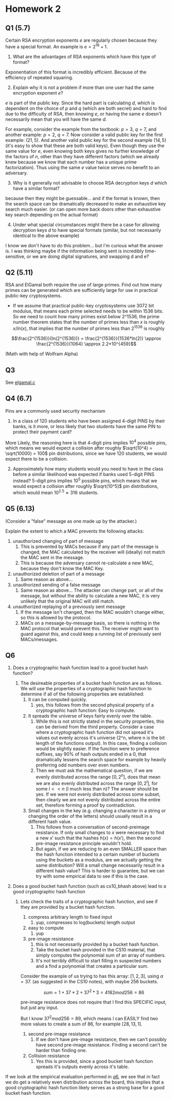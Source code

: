 # Homework 2

## Q1 (5.7)

Certain RSA encryption exponents $e$ are regularly chosen because they have a special format. An example is $e = 2^{16}+ 1$.

1. What are the advantages of RSA exponents which have this type of format?

Exponentiation of this format is incredibly efficient. Because of the efficiency of repeated squaring.

2. Explain why it is not a problem if more than one user had the same encryption exponent $e$?

$e$ is part of the public key. Since the hard part is calculating $d$, which is dependent on the choice of $p$ and $q$ (which are both secret) and hard to find due to the difficulty of RSA, then knowing $e$, or having the same $e$ doesn't necessarily mean that you will have the same $d$.

For example, consider the example from the textbook: $p=3$, $q=7$, and another example: $p=2$, $q=7$. Now consider a valid public key for the first example: $(21, 5)$. And another valid public key for the second example $(14, 5)$ (it's easy to show that these are both valid keys). Even though they use the same value for $e$, even knowing both keys gives no further knowledge of the factors of $n$, other than they have different factors (which we already knew because we know that each number has a unique prime factorization). Thus using the same $e$ value twice serves no benefit to an adversary.

3. Why is it generally not advisable to choose RSA decryption keys $d$ which have a similar format?

because then they might be guessable... and if the format is known, then the search space can be dramatically decreased to make an exhaustive key search much easier. (or can open more back doors other than exhaustive key search depending on the actual format)

4. Under what special circumstances might there be a case for allowing decryption keys $d$ to have special formats (similar, but not necessarily identical to the above example)

I know we don't have to do this problem... but I'm curious what the answer is. I was thinking maybe if the information being sent is incredibly time-sensitive, or we are doing digital signatures, and swapping d and e?

## Q2 (5.11)

RSA and ElGamal both require the use of large primes. Find out how many primes can be generated which are sufficiently large for use in practical public-key cryptosystems.

- If we assume that practical public-key cryptosystems use 3072 bit modulus, that means each prime selected needs to be within 1536 bits. So we need to count how many primes exist below 2^1536, the prime number theorem states that the number of primes less than $x$ is roughly $x/ln(x)$, that implies that the number of primes less than $2^{1536}$ is roughly

$$\frac{2^{1536}}{ln(2^{1536})} = \frac{2^{1536}}{1536*ln(2)} \approx \frac{2^{1536}}{1064} \approx 2.2*10^{459}$$

(Math with help of Wolfram Alpha)

## Q3

See [elgamal.c](../src/elgamal.c)

## Q4 (6.7)

Pins are a commonly used security mechanism

1. In a class of 120 students who have been assigned 4-digit PINS by their banks, is it more, or less likely that two students have the same PIN to protect their payment card?

More Likely, the reasoning here is that 4-digit pins implies $10^4$ possible pins, which means we would expect a collision after roughly $\sqrt(10^4) = \sqrt(10000) = 100$ pin distributions, since we have 120 students, we would expect there to be a collision.

2.  Approximately how many students would you need to have in the class before a similar likelihood was expected if banks used 5-digit PINS instead?
    5-digit pins implies $10^5$ possible pins, which means that we would expect a collision after roughly $\sqrt(10^5)$ pin distributions, which would mean $10^{2.5} \approx 316$ students.

## Q5 (6.13)

(Consider a "false" message as one made up by the attacker.)

Explain the extent to which a MAC prevents the following attacks:

1.  unauthorized changing of part of message
    1.  This is prevented by MACs because if any part of the message is changed, the MAC calculated by the receiver will (ideally) not match the MAC sent in the message.
    2.  This is because the adversary cannot re-calculate a new MAC, because they don't know the MAC Key.
2.  unauthorized deletion of part of a message
    1.  Same reason as above...
3.  unauthorized sending of a false message
    1.  Same reason as above... The attacker can change part, or all of the message, but without the ability to calculate a new MAC, it is very unlikely that the original MAC will still match.
4.  unauthorized replaying of a previously sent message
    1.  If the message isn't changed, then the MAC wouldn't change either, so this is allowed by the protocol.
    2.  MACs on a message-by-message basis, so there is nothing in the MAC protocol that would prevent this. The receiver might want to guard against this, and could keep a running list of previously sent MACs/messages.

## Q6

1. Does a cryptographic hash function lead to a good bucket hash function?
   1. The desireable properties of a bucket hash function are as follows. We will use the properties of a cryptographic hash function to determine if all of the following properties are established:
      1. It can be computed quickly.
         1. yes, this follows from the second physical property of a cryptographic hash function: Easy to compute.
      2. It spreads the universe of keys fairly evenly over the table.
         1. While this is not strictly stated in the security properties, this can be derived from the third property. Consider a case where a cryptographic hash function did not spread it's values out evenly across it's universe (2^n, where n is the bit length of the functions output). In this case, finding a collision would be slightly easier. If the function were to preference suffixes, say 90% of hash outputs ended in a 0, that dramatically lessens the search space for example by heavily preferring odd numbers over even numbers.
         2. Then we must ask the mathematical question, if we are evenly distributed across the range $[0,2^n]$, does that mean we are also evenly distributed across the range $[0,2^l]$, for some $l << n$ (l much less than n)? The answer should be yes. If we were not evenly distributed across some subset, then clearly we are not evenly distributed across the entire set, therefore forming a proof by contradiction.
      3. Small changes in the key (e.g. changing a character in a string or changing the order of the letters) should usually result in a different hash value.
         1. This follows from a conversation of second-preimage resistance. If only small changes to $x$ were necessary to find a new $x'$ such that the hashes $h(x) = h(x')$, then the second pre-image resistance principle wouldn't hold.
         2. But again, if we are reducing to an even SMALLER space than the hash function intended to a certain number of buckets using the buckets as a modulus, are we actually getting the same distribution? Will a small change necessarily result in a different hash value? This is harder to guarantee, but we can try with some empirical data to see if this is the case.
2. Does a good bucket hash function (such as cs10_bhash above) lead to a good cryptographic hash function

   1. Lets check the traits of a cryptographic hash function, and see if they are provided by a bucket hash function.

      1. compress arbitrary length to fixed input
         1. yup, compresses to log(buckets) length output
      2. easy to compute
         1. yup
      3. pre-image resistance
         1. this is not necessarily provided by a bucket hash function.
         2. Take the bucket hash provided in the CS10 material, that simply computes the polynomial sum of an array of numbers.
         3. It's not terribly difficult to start filling in suspected numbers and a find a polynomial that creates a particular sum.

      Consider the example of us trying to has this array: $[1,2,3]$, using $a = 37$. (as suggested in the CS10 notes), with maybe 256 buckets.

      $$sum = 1 + 37*2 + 37^2 * 3 = 4182 mod 256 = 86$$

      pre-image resistance does not require that I find this SPECIFIC input, but just any input.

      But I know $37^2 mod 256 = 89$, which means I can EASILY find two more values to create a sum of 86, for example $[28, 13, 1]$.

      1. second pre-image resistance
         1. If we don't have pre-image resistance, then we can't possibly have second pre-image resistance. Finding a second can't be harder than finding one.
      2. Collision resistance
         1. Yes this is provided, since a good bucket hash function spreads it's outputs evenly across it's table.

If we look at the empirical evaluation performed in [q6](src/q6.c), we see that in fact we do get a relatively even distribution across the board, this implies that a good cryptographic hash function likely serves as a strong base for a good bucket hash function.
